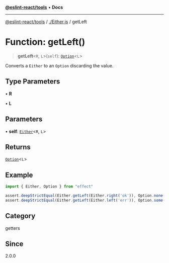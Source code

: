 [**@eslint-react/tools**](../../README.md) • **Docs**

***

[@eslint-react/tools](../../README.md) / [./Either.js](../README.md) / getLeft

# Function: getLeft()

> **getLeft**\<`R`, `L`\>(`self`): [`Option`](../../Option.js/type-aliases/Option.md)\<`L`\>

Converts a `Either` to an `Option` discarding the value.

## Type Parameters

• **R**

• **L**

## Parameters

• **self**: [`Either`](../type-aliases/Either.md)\<`R`, `L`\>

## Returns

[`Option`](../../Option.js/type-aliases/Option.md)\<`L`\>

## Example

```ts
import { Either, Option } from "effect"

assert.deepStrictEqual(Either.getLeft(Either.right('ok')), Option.none())
assert.deepStrictEqual(Either.getLeft(Either.left('err')), Option.some('err'))
```

## Category

getters

## Since

2.0.0
